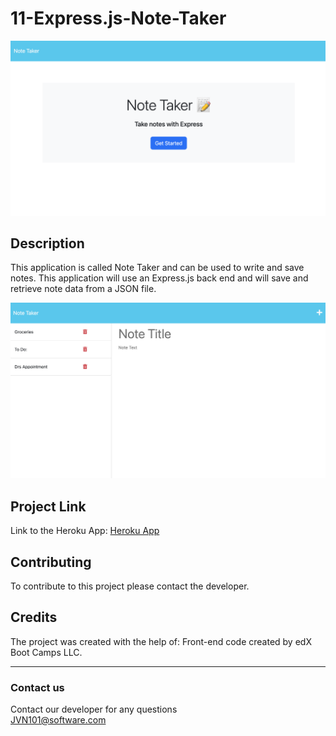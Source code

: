 # 11-Express.js-Note-Taker

 ![Note Taker](Images/Note-homepage.png) 
 
## Description
This application is called Note Taker and can be used to write and save notes. This application will use an Express.js back end and will save and retrieve note data from a JSON file.

 ![Note Taker](Images/Notes.png) 

## Project Link
Link to the Heroku App:
[Heroku App](https://notetakerapplication-week11.herokuapp.com/)
 
## Contributing
To contribute to this project please contact the developer.
 
## Credits
The project was created with the help of:
Front-end code created by edX Boot Camps LLC.

***
### Contact us
Contact our developer for any questions <br />
<JVN101@software.com>
